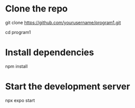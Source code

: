 # Clone the repo
git clone https://github.com/yourusername/program1.git

cd program1

# Install dependencies
npm install

# Start the development server
npx expo start
